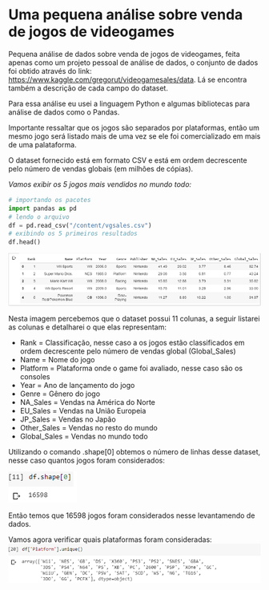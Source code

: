 # Uma pequena análise sobre venda de jogos de videogames

Pequena análise de dados sobre venda de jogos de videogames, feita apenas como um projeto pessoal de análise de dados, o conjunto de dados foi obtido através do link: https://www.kaggle.com/gregorut/videogamesales/data. Lá se encontra também a descrição de cada campo do dataset.

Para essa análise eu usei a linguagem Python e algumas bibliotecas para análise de dados como o Pandas.

Importante ressaltar que os jogos são separados por plataformas, então um mesmo jogo será listado mais de uma vez se ele foi comercializado em mais de uma palataforma.

O dataset fornecido está em formato CSV e está em ordem decrescente pelo número de vendas globais (em milhões de cópias).

*Vamos exibir os 5 jogos mais vendidos no mundo todo:*

```python
# importando os pacotes
import pandas as pd
# lendo o arquivo
df = pd.read_csv("/content/vgsales.csv")
# exibindo os 5 primeiros resultados
df.head()

```

![Alt text](https://github.com/johnsigma/videogames/blob/master/imagens/saida01.png "5 jogos mais vendidos dos videogames")

Nesta imagem percebemos que o dataset possui 11 colunas, a seguir listarei as colunas e detalharei o que elas representam:
* Rank = Classificação, nesse caso a os jogos estão classificados em ordem decrescente pelo número de vendas global (Global_Sales)
* Name = Nome do jogo
* Platform = Plataforma onde o game foi avaliado, nesse caso são os consoles
* Year = Ano de lançamento do jogo
* Genre = Gênero do jogo
* NA_Sales = Vendas na América do Norte
* EU_Sales = Vendas na União Europeia
* JP_Sales = Vendas no Japão
* Other_Sales = Vendas no resto do mundo
* Global_Sales = Vendas no mundo todo

Utilizando o comando .shape[0] obtemos o número de linhas desse dataset, nesse caso quantos jogos foram considerados:

![Alt text](https://github.com/johnsigma/videogames/blob/master/imagens/saida02.png "Número de jogos considerados")

Então temos que 16598 jogos foram considerados nesse levantamendo de dados.

Vamos agora verificar quais plataformas foram consideradas:
![Alt text](https://github.com/johnsigma/videogames/blob/master/imagens/saida03.png "Plataformas")



